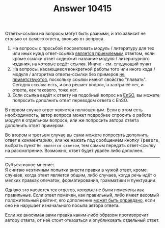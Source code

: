 ﻿---
title: "Answer 10415"
se.owner.user_id: 361777
se.owner.display_name: "Евгений"
se.owner.link: "https://ru.meta.stackoverflow.com/users/361777/%d0%95%d0%b2%d0%b3%d0%b5%d0%bd%d0%b8%d0%b9"
se.answer_id: 10415
se.question_id: 10414
se.post_type: answer
se.score: 2
se.is_accepted: True
---
<p>Ответы-ссылки на вопросы могут быть разными, и это зависит не столько от самого ответа, сколько от вопроса.  </p>

<ol>
<li>На вопросы с просьбой посоветовать модуль / литературу для тех или иных нужд ответ-ссылка <a href="https://ru.meta.stackoverflow.com/questions/1638/">является приемлемым</a> ответом, если кроме ссылки ответ содержит название модуля / литературного издания, на которые ведёт ссылка. Иначе - см. следующий пункт</li>
<li>На вопросы, касающиеся конкретной работы того или иного кода /
модуля / алгоритма ответы-ссылки без примеров <a href="https://ru.meta.stackoverflow.com/questions/1805">не
приветствуются</a>,
поскольку ссылки имеют свойство "плавать". Сегодня ссылка есть, и
она решает вопрос, а завтра её нет, и ответа, как такового, тоже
нет.</li>
<li>Если ссылка ведёт к ответу на подобный вопрос на
<a href="https://stackoverflow.com/">EnSO</a>, вы можете попросить дополнить
ответ переводом ответа с EnSO.</li>
</ol>

<p>В первом случае ответ является полноценным. Если в этом есть необходимость, автор вопроса может подробнее спросить о работе модуля в отдельном вопросе, или же попросить автора ответа дополнить ответ примером.  </p>

<p>Во втором и третьем случае вы сами можете попросить дополнить ответ в комментариях, или же нажать под сообщением кнопку <kbd>Тревога</kbd>, выбрать пункт <code>Не является ответом</code>, тем самым передать ответ-ссылку на рассмотрение. Возможно, ответ будет удалён либо дополнен.</p>

<hr>

<p>Субъективное мнение:<br>
Я считаю неэтичным попытки внести правки в чужой ответ, кроме случаев, когда ответ является общим, либо случаев, когда речь идёт о мелких правках опечаток, форматирования, грамматики и пунктуации.</p>

<p>Однако это касается тех ответов, которые не были помечены как правильные. Если ответ помечен, как правильный, либо имеет весомый положительный рейтинг, его дополнение <a href="https://ru.meta.stackoverflow.com/questions/2277">может быть оправдано</a>, если оно не нарушает изначального посыла автора ответа.</p>

<p>Если же вносимая вами правка каким-либо образом противоречит автору ответа, от неё стоит отказаться и опубликовать отдельный ответ.</p>
